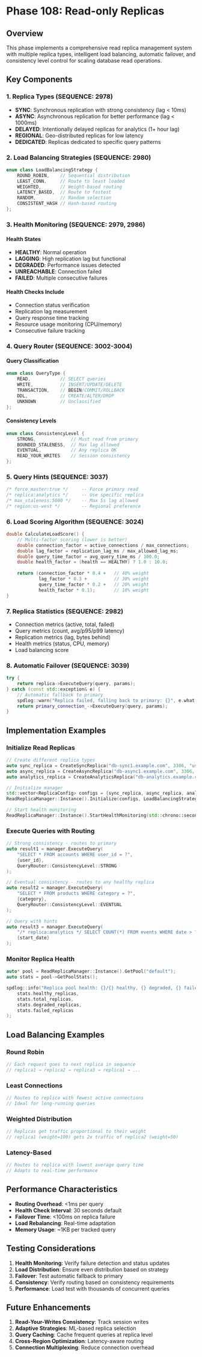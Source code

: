 # Phase 108: Read-only Replicas

## Overview
This phase implements a comprehensive read replica management system with multiple replica types, intelligent load balancing, automatic failover, and consistency level control for scaling database read operations.

## Key Components

### 1. Replica Types (SEQUENCE: 2978)
- **SYNC**: Synchronous replication with strong consistency (lag < 10ms)
- **ASYNC**: Asynchronous replication for better performance (lag < 1000ms)
- **DELAYED**: Intentionally delayed replicas for analytics (1+ hour lag)
- **REGIONAL**: Geo-distributed replicas for low latency
- **DEDICATED**: Replicas dedicated to specific query patterns

### 2. Load Balancing Strategies (SEQUENCE: 2980)
```cpp
enum class LoadBalancingStrategy {
    ROUND_ROBIN,    // Sequential distribution
    LEAST_CONN,     // Route to least loaded
    WEIGHTED,       // Weight-based routing
    LATENCY_BASED,  // Route to fastest
    RANDOM,         // Random selection
    CONSISTENT_HASH // Hash-based routing
};
```

### 3. Health Monitoring (SEQUENCE: 2979, 2986)

#### Health States
- **HEALTHY**: Normal operation
- **LAGGING**: High replication lag but functional
- **DEGRADED**: Performance issues detected
- **UNREACHABLE**: Connection failed
- **FAILED**: Multiple consecutive failures

#### Health Checks Include
- Connection status verification
- Replication lag measurement
- Query response time tracking
- Resource usage monitoring (CPU/memory)
- Consecutive failure tracking

### 4. Query Router (SEQUENCE: 3002-3004)

#### Query Classification
```cpp
enum class QueryType {
    READ,           // SELECT queries
    WRITE,          // INSERT/UPDATE/DELETE
    TRANSACTION,    // BEGIN/COMMIT/ROLLBACK
    DDL,            // CREATE/ALTER/DROP
    UNKNOWN         // Unclassified
};
```

#### Consistency Levels
```cpp
enum class ConsistencyLevel {
    STRONG,             // Must read from primary
    BOUNDED_STALENESS,  // Max lag allowed
    EVENTUAL,           // Any replica OK
    READ_YOUR_WRITES    // Session consistency
};
```

### 5. Query Hints (SEQUENCE: 3037)
```sql
/* force_master:true */     -- Force primary read
/* replica:analytics */     -- Use specific replica
/* max_staleness:5000 */    -- Max 5s lag allowed
/* region:us-west */        -- Regional preference
```

### 6. Load Scoring Algorithm (SEQUENCE: 3024)
```cpp
double CalculateLoadScore() {
    // Multi-factor scoring (lower is better)
    double connection_factor = active_connections / max_connections;
    double lag_factor = replication_lag_ms / max_allowed_lag_ms;
    double query_time_factor = avg_query_time_ms / 100.0;
    double health_factor = (health == HEALTHY) ? 1.0 : 10.0;
    
    return (connection_factor * 0.4 +   // 40% weight
            lag_factor * 0.3 +          // 30% weight
            query_time_factor * 0.2 +   // 20% weight
            health_factor * 0.1);       // 10% weight
}
```

### 7. Replica Statistics (SEQUENCE: 2982)
- Connection metrics (active, total, failed)
- Query metrics (count, avg/p95/p99 latency)
- Replication metrics (lag, bytes behind)
- Health metrics (status, CPU, memory)
- Load balancing score

### 8. Automatic Failover (SEQUENCE: 3039)
```cpp
try {
    return replica->ExecuteQuery(query, params);
} catch (const std::exception& e) {
    // Automatic fallback to primary
    spdlog::warn("Replica failed, falling back to primary: {}", e.what());
    return primary_connection_->ExecuteQuery(query, params);
}
```

## Implementation Examples

### Initialize Read Replicas
```cpp
// Create different replica types
auto sync_replica = CreateSyncReplica("db-sync1.example.com", 3306, "us-west");
auto async_replica = CreateAsyncReplica("db-async1.example.com", 3306, "us-west", 1000);
auto analytics_replica = CreateAnalyticsReplica("db-analytics.example.com", 3306, 60);

// Initialize manager
std::vector<ReplicaConfig> configs = {sync_replica, async_replica, analytics_replica};
ReadReplicaManager::Instance().Initialize(configs, LoadBalancingStrategy::LEAST_CONN);

// Start health monitoring
ReadReplicaManager::Instance().StartHealthMonitoring(std::chrono::seconds(30));
```

### Execute Queries with Routing
```cpp
// Strong consistency - routes to primary
auto result1 = manager.ExecuteQuery(
    "SELECT * FROM accounts WHERE user_id = ?",
    {user_id},
    QueryRouter::ConsistencyLevel::STRONG
);

// Eventual consistency - routes to any healthy replica
auto result2 = manager.ExecuteQuery(
    "SELECT * FROM products WHERE category = ?",
    {category},
    QueryRouter::ConsistencyLevel::EVENTUAL
);

// Query with hints
auto result3 = manager.ExecuteQuery(
    "/* replica:analytics */ SELECT COUNT(*) FROM events WHERE date > ?",
    {start_date}
);
```

### Monitor Replica Health
```cpp
auto* pool = ReadReplicaManager::Instance().GetPool("default");
auto stats = pool->GetPoolStats();

spdlog::info("Replica pool health: {}/{} healthy, {} degraded, {} failed",
    stats.healthy_replicas,
    stats.total_replicas,
    stats.degraded_replicas,
    stats.failed_replicas
);
```

## Load Balancing Examples

### Round Robin
```cpp
// Each request goes to next replica in sequence
// replica1 → replica2 → replica3 → replica1 → ...
```

### Least Connections
```cpp
// Routes to replica with fewest active connections
// Ideal for long-running queries
```

### Weighted Distribution
```cpp
// Replicas get traffic proportional to their weight
// replica1 (weight=100) gets 2x traffic of replica2 (weight=50)
```

### Latency-Based
```cpp
// Routes to replica with lowest average query time
// Adapts to real-time performance
```

## Performance Characteristics

- **Routing Overhead**: <1ms per query
- **Health Check Interval**: 30 seconds default
- **Failover Time**: <100ms on replica failure
- **Load Rebalancing**: Real-time adaptation
- **Memory Usage**: ~1KB per tracked query

## Testing Considerations

1. **Health Monitoring**: Verify failure detection and status updates
2. **Load Distribution**: Ensure even distribution based on strategy
3. **Failover**: Test automatic fallback to primary
4. **Consistency**: Verify routing based on consistency requirements
5. **Performance**: Load test with thousands of concurrent queries

## Future Enhancements

1. **Read-Your-Writes Consistency**: Track session writes
2. **Adaptive Strategies**: ML-based replica selection
3. **Query Caching**: Cache frequent queries at replica level
4. **Cross-Region Optimization**: Latency-aware routing
5. **Connection Multiplexing**: Reduce connection overhead